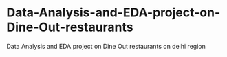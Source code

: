 # Data-Analysis-and-EDA-project-on-Dine-Out-restaurants
Data Analysis and EDA project on Dine Out restaurants on delhi region
